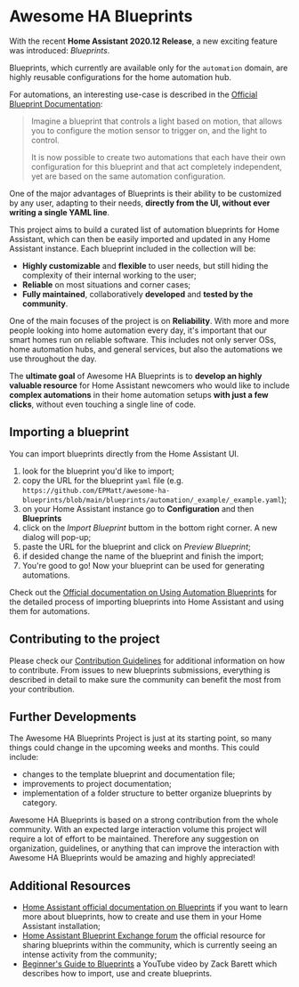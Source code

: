 # Awesome HA Blueprints

With the recent **Home Assistant 2020.12 Release**, a new exciting feature was introduced: *Blueprints*.

Blueprints, which currently are available only for the `automation` domain, are highly reusable configurations for the home automation hub.

For automations, an interesting use-case is described in the [Official Blueprint Documentation](https://www.home-assistant.io/docs/blueprint/):
> Imagine a blueprint that controls a light based on motion, that allows you to configure the motion sensor to trigger on, and the light to control.
>
> It is now possible to create two automations that each have their own configuration for this blueprint and that act completely independent, yet are based on the same automation configuration.

One of the major advantages of Blueprints is their ability to be customized by any user, adapting to their needs, **directly from the UI, without ever writing a single YAML line**.

This project aims to build a curated list of automation blueprints for Home Assistant, which can then be easily imported and updated in any Home Assistant instance. Each blueprint included in the collection will be:

* **Highly customizable** and **flexible** to user needs, but still hiding the complexity of their internal working to the user;
* **Reliable** on most situations and corner cases;
* **Fully maintained**, collaboratively **developed** and **tested by the community**.

One of the main focuses of the project is on **Reliability**. With more and more people looking into home automation every day, it's important that our smart homes run on reliable software. This includes not only server OSs, home automation hubs, and general services, but also the automations we use throughout the day.

The **ultimate goal** of Awesome HA Blueprints is to **develop an highly valuable resource** for Home Assistant newcomers who would like to include **complex automations** in their home automation setups **with just a few clicks**, without even touching a single line of code.

## Importing a blueprint

You can import blueprints directly from the Home Assistant UI.

1. look for the blueprint you'd like to import;
2. copy the URL for the blueprint `yaml` file (e.g. `https://github.com/EPMatt/awesome-ha-blueprints/blob/main/blueprints/automation/_example/_example.yaml`); 
3. on your Home Assistant instance go to **Configuration** and then **Blueprints**
4. click on the *Import Blueprint* buttom in the bottom right corner. A new dialog will pop-up;
5. paste the URL for the blueprint and click on *Preview Blueprint*;
6. if desided change the name of the blueprint and finish the import;
7. You're good to go! Now your blueprint can be used for generating automations.

Check out the [Official documentation on Using Automation Blueprints](https://www.home-assistant.io/docs/automation/using_blueprints/) for the detailed process of importing blueprints into Home Assistant and using them for automations.

## Contributing to the project

Please check our [Contribution Guidelines](CONTRIBUTING.md) for additional information on how to contribute. From issues to new blueprints submissions, everything is described in detail to make sure the community can benefit the most from your contribution.

## Further Developments

The Awesome HA Blueprints Project is just at its starting point, so many things could change in the upcoming weeks and months. This could include:

* changes to the template blueprint and documentation file;
* improvements to project documentation;
* implementation of a folder structure to better organize blueprints by category.

Awesome HA Blueprints is based on a strong contribution from the whole community. With an expected large interaction volume this project will require a lot of effort to be maintained. Therefore any suggestion on organization, guidelines, or anything that can improve the interaction with Awesome HA Blueprints would be amazing and highly appreciated!

## Additional Resources

* [Home Assistant official documentation on Blueprints](https://www.home-assistant.io/docs/blueprint/) if you want to learn more about blueprints, how to create and use them in your Home Assistant installation;
* [Home Assistant Blueprint Exchange forum](https://community.home-assistant.io/c/blueprints-exchange) the official resource for sharing blueprints within the community, which is currently seeing an intense activity from the community;
* [Beginner's Guide to Blueprints](https://youtu.be/oFcRe91LH1E) a YouTube video by Zack Barett which describes how to import, use and create blueprints.
